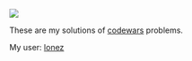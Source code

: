 [![](https://www.codewars.com/users/lonez/badges/micro)](https://www.codewars.com/users/lonez)

These are my solutions of [codewars](https://www.codewars.com) problems. 

My user: [lonez](https://www.codewars.com/users/lonez)